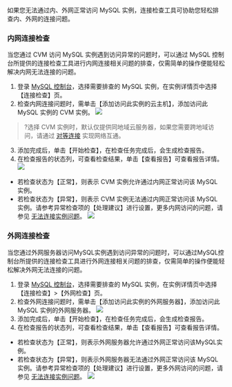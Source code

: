 
如果您无法通过内、外网正常访问 MySQL 实例，连接检查工具可协助您轻松排查内、外网的连接问题。

### 内网连接检查
当您通过 CVM 访问 MySQL 实例遇到访问异常的问题时，可以通过 MySQL 控制台所提供的连接检查工具进行内网连接相关问题的排查，仅需简单的操作便能轻松解决内网无法连接的问题。
1. 登录 [MySQL 控制台](https://console.cloud.tencent.com/cdb)，选择需要排查的 MySQL 实例，在实例详情页中选择【连接检查】页。
2. 检查内网连接问题时，需单击【添加访问此实例的云主机】，添加访问此 MySQL 实例的 CVM 实例。
![](https://main.qcloudimg.com/raw/5bb1659ae52cc076bd3fc187b6b2dfed.png)
>?选择 CVM 实例时，默认仅提供同地域云服务器，如果您需要跨地域访问，请通过 [对等连接](https://cloud.tencent.com/document/product/553) 实现网络互通。
3. 添加完成后，单击【开始检查】，在检查任务完成后，会生成检查报告。
4. 在检查报告的状态列，可查看检查结果，单击【查看报告】可查看报告详情。
  ![](https://main.qcloudimg.com/raw/a8136126196dd2484cf0b4ead28e45aa.png)
 - 若检查状态为【正常】，则表示 CVM 实例允许通过内网正常访问该 MySQL 实例。
 - 若检查状态为【异常】，则表示 CVM 实例无法通过内网正常访问该 MySQL 实例。请参考异常检查项的【处理建议】进行设置，更多内网访问的问题，请参见 [无法连接实例问题](https://cloud.tencent.com/document/product/236/32537)。
![](https://main.qcloudimg.com/raw/f295ac48ea073fc62c4680ee608a62d1.png)

### 外网连接检查
当您通过外网服务器访问MySQL实例遇到访问异常的问题时，可以通过MySQL控制台所提供的连接检查工具进行外网连接相关问题的排查，仅需简单的操作便能轻松解决外网无法连接的问题。

1. 登录 [MySQL 控制台](https://console.cloud.tencent.com/cdb)，选择需要排查的 MySQL 实例，在实例详情页中选择【连接检查】>【外网检查】页。
2. 检查外网连接问题时，需单击【添加访问此实例的外网服务器】，添加访问此 MySQL 实例的外网服务器。
  ![](https://main.qcloudimg.com/raw/68c710b542a4c7ffc4536ee1fd744785.png)
3. 添加完成后，单击【开始检查】，在检查任务完成后，会生成检查报告。
4. 在检查报告的状态列，可查看检查结果，单击【查看报告】可查看报告详情。
 - 若检查状态为【正常】，则表示外网服务器允许通过外网正常访问该MySQL实例。
 - 若检查状态为【异常】，则表示外网服务器无法通过外网正常访问该 MySQL 实例。请参考异常检查项的【处理建议】进行设置，更多外网访问的问题，请参见 [无法连接实例问题](https://cloud.tencent.com/document/product/236/32537)。
![](https://main.qcloudimg.com/raw/3cf0dc8bcbf56ae73c8581db797d0d98.png)
